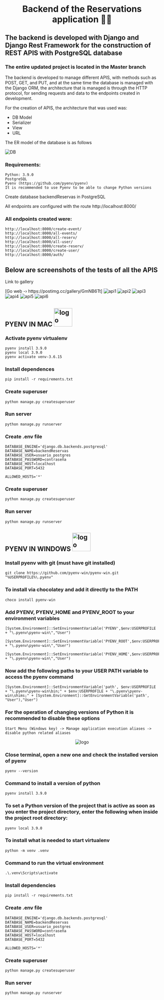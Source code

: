 <h1 align="center">Backend of the Reservations application 👨‍💻</h1>
<h2>The backend is developed with Django and Django Rest Framework for the construction of REST APIS with PostgreSQL database</h2>
<h3>The entire updated project is located in the Master branch</h3>

<p>The backend is developed to manage different APIS, with methods such as POST, GET, and PUT, and at the same time the database is managed with the Django ORM, the architecture that is managed is through the HTTP protocol, for sending requests and data to the endpoints created in development.

For the creation of APIS, the architecture that was used was:

- DB Model
- Serializer
- View
- URL</p>

<p>The ER model of the database is as follows</p>
<img src="https://i.postimg.cc/k53hPTdg/Reservas-De-Eventos-drawio.png" alt="DB"/>

### Requirements:
    Python: 3.9.0
    PostgreSQL
    Pyenv (https://github.com/pyenv/pyenv)
    It is recommended to use Pyenv to be able to change Python versions

Create database backendReservas in PostgreSQL

All endpoints are configured with the route http://localhost:8000/

### All endpoints created were:
    http://localhost:8000/create-event/
    http://localhost:8000/all-events/
    http://localhost:8000/all-reserv/
    http://localhost:8000/all-user/
    http://localhost:8000/create-reserv/
    http://localhost:8000/create-user/
    http://localhost:8000/auth/

<h2>Below are screenshots of the tests of all the APIS</h2>

<p>Link to gallery</p>
[Go web -› https://postimg.cc/gallery/GmNB6Tt]

<img src="https://i.postimg.cc/Mf8fjKcp/Captura-de-pantalla-2024-02-01-010701.png" alt="api1"/>
<img src="https://i.postimg.cc/Yj1WBgVG/Captura-de-pantalla-2024-02-01-010802.png" alt="api2"/>
<img src="https://i.postimg.cc/K3rk7SLr/Captura-de-pantalla-2024-02-01-010826.png" alt="api3"/>
<img src="https://i.postimg.cc/gxMhBW7g/Captura-de-pantalla-2024-02-01-011126.png" alt="api4"/>
<img src="https://i.postimg.cc/2qMZrxrv/Captura-de-pantalla-2024-02-01-011307.png" alt="api5"/>
<img src="https://i.postimg.cc/ZCS6Wj3x/Captura-de-pantalla-2024-02-01-011419.png" alt="api6"/>

<h2>PYENV IN MAC  <img src="https://user-images.githubusercontent.com/43445037/217332541-e1b3151a-15b6-495d-92cc-daa31feeb408.png" alt="logo" height="60" width="60"/></h2> 


### Activate pyenv virtualenv
    pyenv install 3.9.0
    pyenv local 3.9.0
    pyenv activate venv-3.6.15

### Install dependences
    pip install -r requirements.txt

### Create superuser
    python manage.py createsuperuser
    
### Run server
    python manage.py runserver

### Create .env file
    DATABASE_ENGINE='django.db.backends.postgresql'
    DATABASE_NAME=backendReservas
    DATABASE_USER=usuario_postgres
    DATABASE_PASSWORD=contraseña
    DATABASE_HOST=localhost
    DATABASE_PORT=5432
    
    ALLOWED_HOSTS='*'

### Create superuser
    python manage.py createsuperuser
    
### Run server
    python manage.py runserver

<h2>PYENV IN WINDOWS  <img src="https://user-images.githubusercontent.com/43445037/217332759-ea2942d8-ef6b-412f-b86b-b21e174887cc.png" alt="logo" height="60" width="60"/></h2>

### Install pyenv with git (must have git installed)
    git clone https://github.com/pyenv-win/pyenv-win.git "%USERPROFILE%\.pyenv"
    
### To install via chocolatey and add it directly to the PATH
    choco install pyenv-win
    
### Add PYENV, PYENV_HOME and PYENV_ROOT to your environment variables
    [System.Environment]::SetEnvironmentVariable('PYENV',$env:USERPROFILE + "\.pyenv\pyenv-win\","User")

    [System.Environment]::SetEnvironmentVariable('PYENV_ROOT',$env:USERPROFILE + "\.pyenv\pyenv-win\","User")

    [System.Environment]::SetEnvironmentVariable('PYENV_HOME',$env:USERPROFILE + "\.pyenv\pyenv-win\","User")
    
### Now add the following paths to your USER PATH variable to access the pyenv command
    [System.Environment]::SetEnvironmentVariable('path', $env:USERPROFILE + "\.pyenv\pyenv-win\bin;" + $env:USERPROFILE + "\.pyenv\pyenv-win\shims;" + [System.Environment]::GetEnvironmentVariable('path', "User"),"User")
    
### For the operation of changing versions of Python it is recommended to disable these options
    Start Menu (Windows key) -> Manage application execution aliases -> disable python related aliases
    
  <div align="center">
  <a><img src="https://user-images.githubusercontent.com/43445037/217335215-b200b41a-7d08-4246-8533-bde3bb27d376.png" alt="logo"/></a>
  </div>  
    
### Close terminal, open a new one and check the installed version of pyenv
    pyenv --version
    
### Command to install a version of python
    pyenv install 3.9.0
    
### To set a Python version of the project that is active as soon as you enter the project directory, enter the following when inside the project root directory:
    pyenv local 3.9.0

### To install what is needed to start virtualenv
    python -m venv .venv

### Command to run the virtual environment
    .\.venv\Scripts\activate

### Install dependencies
    pip install -r requirements.txt

### Create .env file
    DATABASE_ENGINE='django.db.backends.postgresql'
    DATABASE_NAME=backendReservas
    DATABASE_USER=usuario_postgres
    DATABASE_PASSWORD=contraseña
    DATABASE_HOST=localhost
    DATABASE_PORT=5432
    
    ALLOWED_HOSTS='*'

### Create superuser
    python manage.py createsuperuser
    
### Run server
    python manage.py runserver

